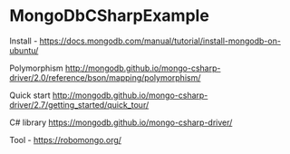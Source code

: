# MongoDbCSharpExample

Install - https://docs.mongodb.com/manual/tutorial/install-mongodb-on-ubuntu/

Polymorphism http://mongodb.github.io/mongo-csharp-driver/2.0/reference/bson/mapping/polymorphism/

Quick start http://mongodb.github.io/mongo-csharp-driver/2.7/getting_started/quick_tour/

C# library https://mongodb.github.io/mongo-csharp-driver/

Tool - https://robomongo.org/
